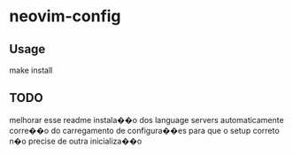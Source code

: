 # neovim-config

## Usage
make install

## TODO
melhorar esse readme
instala��o dos language servers automaticamente
corre��o do carregamento de configura��es para que o setup correto n�o precise de outra inicializa��o 

